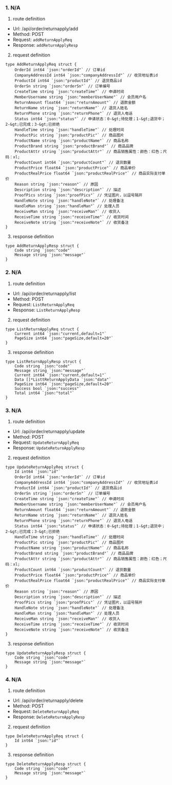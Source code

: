 ### 1. N/A

1. route definition

- Url: /api/order/returnapply/add
- Method: POST
- Request: `addReturnApplyReq`
- Response: `addReturnApplyResp`

2. request definition



```golang
type AddReturnApplyReq struct {
	OrderId int64 `json:"orderId"` // 订单id
	CompanyAddressId int64 `json:"companyAddressId"` // 收货地址表id
	ProductId int64 `json:"productId"` // 退货商品id
	OrderSn string `json:"orderSn"` // 订单编号
	CreateTime string `json:"createTime"` // 申请时间
	MemberUsername string `json:"memberUserName"` // 会员用户名
	ReturnAmount float64 `json:"returnAmount"` // 退款金额
	ReturnName string `json:"returnName"` // 退货人姓名
	ReturnPhone string `json:"returnPhone"` // 退货人电话
	Status int64 `json:"status"` // 申请状态：0-&gt;待处理；1-&gt;退货中；2-&gt;已完成；3-&gt;已拒绝
	HandleTime string `json:"handleTime"` // 处理时间
	ProductPic string `json:"productPic"` // 商品图片
	ProductName string `json:"productName"` // 商品名称
	ProductBrand string `json:"productBrand"` // 商品品牌
	ProductAttr string `json:"productAttr"` // 商品销售属性：颜色：红色；尺码：xl;
	ProductCount int64 `json:"productCount"` // 退货数量
	ProductPrice float64 `json:"productPrice"` // 商品单价
	ProductRealPrice float64 `json:"productRealPrice"` // 商品实际支付单价
	Reason string `json:"reason"` // 原因
	Description string `json:"description"` // 描述
	ProofPics string `json:"proofPics"` // 凭证图片，以逗号隔开
	HandleNote string `json:"handleNote"` // 处理备注
	HandleMan string `json:"handleMan"` // 处理人员
	ReceiveMan string `json:"receiveMan"` // 收货人
	ReceiveTime string `json:"receiveTime"` // 收货时间
	ReceiveNote string `json:"receiveNote"` // 收货备注
}
```


3. response definition



```golang
type AddReturnApplyResp struct {
	Code string `json:"code"`
	Message string `json:"message"`
}
```

### 2. N/A

1. route definition

- Url: /api/order/returnapply/list
- Method: POST
- Request: `ListReturnApplyReq`
- Response: `ListReturnApplyResp`

2. request definition



```golang
type ListReturnApplyReq struct {
	Current int64 `json:"current,default=1"`
	PageSize int64 `json:"pageSize,default=20"`
}
```


3. response definition



```golang
type ListReturnApplyResp struct {
	Code string `json:"code"`
	Message string `json:"message"`
	Current int64 `json:"current,default=1"`
	Data []*ListtReturnApplyData `json:"data"`
	PageSize int64 `json:"pageSize,default=20"`
	Success bool `json:"success"`
	Total int64 `json:"total"`
}
```

### 3. N/A

1. route definition

- Url: /api/order/returnapply/update
- Method: POST
- Request: `UpdateReturnApplyReq`
- Response: `UpdateReturnApplyResp`

2. request definition



```golang
type UpdateReturnApplyReq struct {
	Id int64 `json:"id"`
	OrderId int64 `json:"orderId"` // 订单id
	CompanyAddressId int64 `json:"companyAddressId"` // 收货地址表id
	ProductId int64 `json:"productId"` // 退货商品id
	OrderSn string `json:"orderSn"` // 订单编号
	CreateTime string `json:"createTime"` // 申请时间
	MemberUsername string `json:"memberUserName"` // 会员用户名
	ReturnAmount float64 `json:"returnAmount"` // 退款金额
	ReturnName string `json:"returnName"` // 退货人姓名
	ReturnPhone string `json:"returnPhone"` // 退货人电话
	Status int64 `json:"status"` // 申请状态：0-&gt;待处理；1-&gt;退货中；2-&gt;已完成；3-&gt;已拒绝
	HandleTime string `json:"handleTime"` // 处理时间
	ProductPic string `json:"productPic"` // 商品图片
	ProductName string `json:"productName"` // 商品名称
	ProductBrand string `json:"productBrand"` // 商品品牌
	ProductAttr string `json:"productAttr"` // 商品销售属性：颜色：红色；尺码：xl;
	ProductCount int64 `json:"productCount"` // 退货数量
	ProductPrice float64 `json:"productPrice"` // 商品单价
	ProductRealPrice float64 `json:"productRealPrice"` // 商品实际支付单价
	Reason string `json:"reason"` // 原因
	Description string `json:"description"` // 描述
	ProofPics string `json:"proofPics"` // 凭证图片，以逗号隔开
	HandleNote string `json:"handleNote"` // 处理备注
	HandleMan string `json:"handleMan"` // 处理人员
	ReceiveMan string `json:"receiveMan"` // 收货人
	ReceiveTime string `json:"receiveTime"` // 收货时间
	ReceiveNote string `json:"receiveNote"` // 收货备注
}
```


3. response definition



```golang
type UpdateReturnApplyResp struct {
	Code string `json:"code"`
	Message string `json:"message"`
}
```

### 4. N/A

1. route definition

- Url: /api/order/returnapply/delete
- Method: POST
- Request: `DeleteReturnApplyReq`
- Response: `DeleteReturnApplyResp`

2. request definition



```golang
type DeleteReturnApplyReq struct {
	Id int64 `json:"id"`
}
```


3. response definition



```golang
type DeleteReturnApplyResp struct {
	Code string `json:"code"`
	Message string `json:"message"`
}
```


